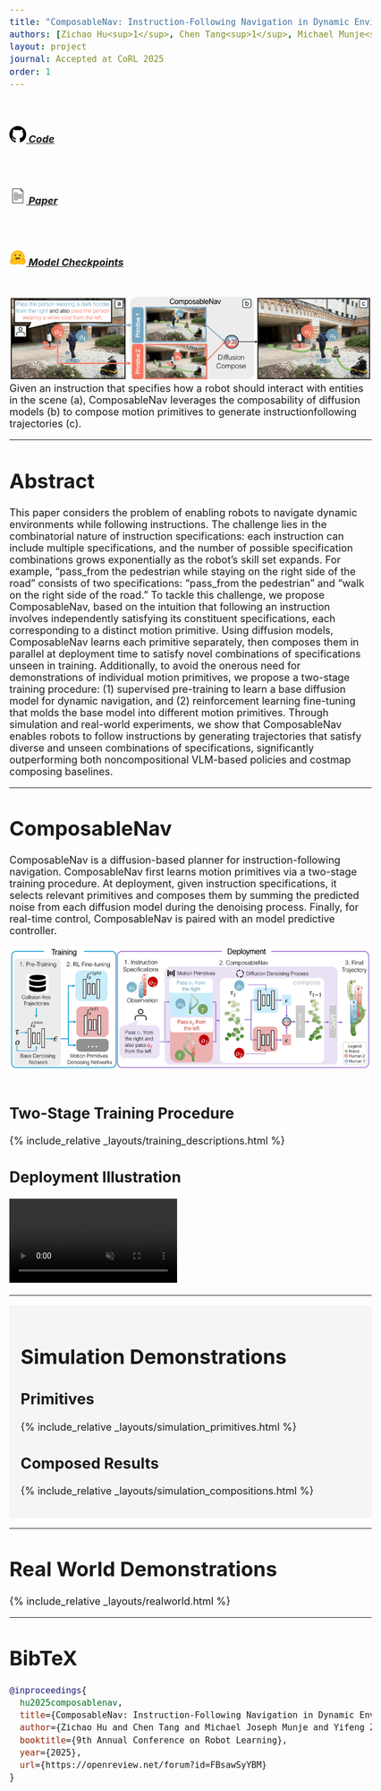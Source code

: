 ```yaml
---
title: "ComposableNav: Instruction-Following Navigation in Dynamic Environments via Composable Diffusion" 
authors: [Zichao Hu<sup>1</sup>, Chen Tang<sup>1</sup>, Michael Munje<sup>1</sup>, Yifeng Zhu<sup>1</sup>, Alex Liu<sup>1</sup>, Shuijing Liu<sup>1</sup>, Garrett Warnell<sup>1</sup><sup>2</sup>, Peter Stone<sup>1</sup><sup>3</sup>, Joydeep Biswas<sup>1</sup>]
layout: project
journal: Accepted at CoRL 2025
order: 1
---
```


<style>
@import url('https://fonts.googleapis.com/css2?family=Space+Grotesk:wght@500&display=swap');
.curly-font {
    font-family: 'Space Grotesk', cursive;
    color: orange;
}
body {
  font-size: 18px; /* or whatever size you prefer */
}

/* for bib tex */
pre code {
  white-space: pre-wrap;     /* wrap instead of scrolling */
  word-break: break-word;    /* break long words/URLs */
}
.label-box {
  height: 60px;   /* 👈 fixed height for all labels */
  overflow-y: auto;
  line-height: 1.1;   /* smaller = tighter lines */
}
</style>



<div class="text-center">
  <a type="button" class="btn btn-link" style="margin: 5pt 20pt 30pt 20pt; height:40px;" href="https://github.com/ut-amrl/ComposableNav">
    <h5>
      <img src="assets/images/github.png" style="height:30px;"/> Code
    </h5>
  </a>

  <a role="button" class="btn btn-link" style="margin: 5pt 20pt 30pt 20pt; height:40px;" href="https://www.cs.utexas.edu/~pstone/Papers/bib2html-links/zichao_hu_corl2025.pdf">
    <h5>
      <img src="assets/images/document_icon.png" style="height:30px;"/> Paper
    </h5>
  </a>

  <a role="button" class="btn btn-link" style="margin: 5pt 20pt 30pt 20pt; height:40px;" href="https://huggingface.co/zichao22/ComposableNav_Models/tree/main">
    <h5>
      <img src="assets/images/huggingface.png" style="height:30px;"/> Model Checkpoints
    </h5>
  </a>
</div>

<div class="text-center">
  <img src="assets/images/first_figure.png" alt="composablenav illustration">
  Given an instruction that specifies how a robot should interact with entities in the scene (a), ComposableNav leverages
the composability of diffusion models (b) to compose motion primitives to generate instructionfollowing trajectories (c).
</div>

<hr>

# Abstract

This paper considers the problem of enabling robots to navigate dynamic environments while following instructions. The challenge lies in the combinatorial nature of instruction specifications: each instruction can include multiple specifications, and the number of possible specification combinations grows exponentially as the robot’s skill set expands. For example, “pass_from the pedestrian while staying on the right side of the road” consists of two specifications: “pass_from the pedestrian” and “walk on the right side of the road.” To tackle this challenge, we propose ComposableNav, based on the intuition that following an instruction involves independently satisfying its constituent specifications, each corresponding to a distinct motion primitive. Using diffusion models, ComposableNav learns each primitive separately, then composes them in parallel at deployment time to satisfy novel combinations of specifications unseen in training. Additionally, to avoid the onerous need for demonstrations of individual motion primitives, we propose a two-stage training procedure: (1) supervised pre-training to learn a base diffusion model for dynamic navigation, and (2) reinforcement learning fine-tuning that molds the base model into different motion primitives. Through simulation and real-world experiments, we show that ComposableNav enables robots to follow instructions by generating trajectories that satisfy diverse and unseen combinations of specifications, significantly outperforming both noncompositional VLM-based policies and costmap composing baselines. 

<hr>

# ComposableNav
ComposableNav is a diffusion-based planner for instruction-following navigation. ComposableNav first learns motion primitives via a two-stage training procedure. At deployment, given instruction specifications, it selects relevant primitives and composes them by summing the predicted noise from each diffusion model during the denoising process. Finally, for real-time control, ComposableNav is paired with an model predictive controller.

<div class="text-center">
  <img src="assets/images/main_figure.png" alt="Main Method Figure">
</div>
<br>


## Two-Stage Training Procedure 

{% include_relative _layouts/training_descriptions.html %}


## Deployment Illustration
<video autoplay loop muted playsinline controls preload="metadata">
  <source src="assets/videos/deployment_illustration.mp4" type="video/mp4"></source>
</video>

<hr>

<div style="background-color: #f5f5f5; padding: 1em 20px 20px 20px">
<!-- padding-left:20px; padding-right:20px; padding-bottom:20px; padding-top:2em -->
<h1>Simulation Demonstrations</h1>

<h2>Primitives</h2>
{% include_relative _layouts/simulation_primitives.html %}

<!-- <div class="row">
    <div class="col-4 col-md-2 text-center">
        <strong class="adaptive-font">Pass From Left</strong>
        <img src="assets/images/primitives/primitive_pass_from_left.gif" class="border border-2 border-dark rounded" alt="">
    </div>
    <div class="col-4 col-md-2 text-center">   
        <strong class="adaptive-font">Pass From Right</strong>
        <img src="assets/images/primitives/primitive_pass_from_right.gif" class="border border-2 border-dark rounded" alt="">
    </div>
    <div class="col-4 col-md-2 text-center">
        <strong class="adaptive-font">Follow</strong>
        <img src="assets/images/primitives/primitive_follow.gif" class="border border-2 border-dark rounded" alt="">
    </div>
    <div class="col-4 col-md-2 text-center">
        <strong class="adaptive-font">Yield</strong>
        <img src="assets/images/primitives/primitive_yield.gif" class="border border-2 border-dark rounded" alt="">
    </div>
    <div class="col-4 col-md-2 text-center">   
        <strong class="adaptive-font">Avoid Region</strong>
        <img src="assets/images/primitives/primitive_avoid.gif" class="border border-2 border-dark rounded" alt="">
    </div>
    <div class="col-4 col-md-2 text-center">
        <strong class="adaptive-font">Walk over Region</strong>
        <img src="assets/images/primitives/primitive_walk_over.gif" class="border border-2 border-dark rounded" alt="">
    </div>
</div> -->

<h2>Composed Results</h2>

{% include_relative _layouts/simulation_compositions.html %}


</div>

<hr>

# Real World Demonstrations

{% include_relative _layouts/realworld.html %}


<!-- 
<div class="row">
    <div class="col col-md-4 text-center">
        <strong>Avoid the yellow caution cone and the black mat</strong>
        <video autoplay loop muted playsinline controls preload="metadata">
          <source src="assets/videos/gdc_avoid1.mp4" type="video/mp4"></source>
        </video>
    </div>
    <div class="col col-md-4 text-center">
        <strong>Steer clear of the group of people chatting ahead</strong>
        <video autoplay loop muted playsinline controls preload="metadata">
          <source src="assets/videos/gdc_avoid2.mp4" type="video/mp4"></source>
        </video>
    </div>
    <div class="col col-md-4 text-center">
        <strong>Slow down and let the approaching people cross first</strong>
        <video autoplay loop muted playsinline controls preload="metadata">
          <source src="assets/videos/gdc_yield.mp4" type="video/mp4"></source>
        </video>
    </div>
</div>



<div class="text-center">
  <span class="d-inline-block" style="width:40%;">
    <video class="w-100" autoplay loop muted playsinline controls preload="metadata">
      <source src="assets/videos/gdc_overall.mp4" type="video/mp4">
    </video>
  </span>
</div>

## In the wild

<video class="w-100" autoplay loop muted playsinline controls preload="metadata">
  <source src="assets/videos/elevator_follow.mp4" type="video/mp4">
</video> -->

<hr>

# BibTeX

```bibtex
@inproceedings{
  hu2025composablenav,
  title={ComposableNav: Instruction-Following Navigation in Dynamic Environments via Composable Diffusion},
  author={Zichao Hu and Chen Tang and Michael Joseph Munje and Yifeng Zhu and Alex Liu and Shuijing Liu and Garrett Warnell and Peter Stone and Joydeep Biswas},
  booktitle={9th Annual Conference on Robot Learning},
  year={2025},
  url={https://openreview.net/forum?id=FBsawSyYBM}
}
```
